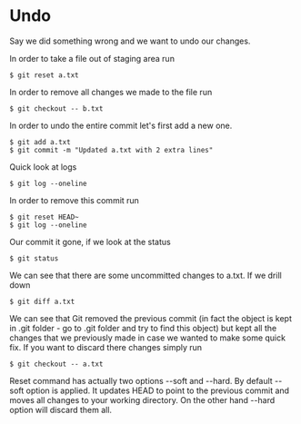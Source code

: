 # Undo

Say we did something wrong and we want to undo our changes. 

In order to take a file out of staging area run 

    $ git reset a.txt 
    
In order to remove all changes we made to the file run 
    
    $ git checkout -- b.txt
    
In order to undo the entire commit let's first add a new one.

    $ git add a.txt 
    $ git commit -m "Updated a.txt with 2 extra lines" 

Quick look at logs

    $ git log --oneline 
    
In order to remove this commit run 

    $ git reset HEAD~
    $ git log --oneline 
    
Our commit it gone, if we look at the status 

    $ git status 

We can see that there are some uncommitted changes to a.txt. If we drill down

    $ git diff a.txt 

We can see that Git removed the previous commit (in fact the object is kept in .git folder - go to .git folder and try to find this object) but kept all the changes that we previously made in case we wanted to make some quick fix. If you want to discard there changes simply run

    $ git checkout -- a.txt 
    
Reset command has actually two options --soft and --hard. By default --soft option is applied. It updates HEAD to point to the previous commit and moves all changes to your working directory. On the other hand --hard option will discard them all.
